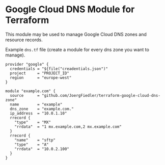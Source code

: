 # Google Cloud DNS Module for Terraform

This module may be used to manage Google Cloud DNS zones and resource records.

Example `dns.tf` file (create a module for every dns zone you want to manage).

```
provider "google" {
  credentials = "${file("creadentials.json")"
  project     = "PROJECT_ID"
  region      = "europe-west"
}

module "example.com" {
  source      = "github.com/JoergFiedler/terraform-google-cloud-dns-zone"
  name        = "example"
  dns_zone    = "example.com."
  ip_address  = "10.0.1.10"
  rrecord {
    "type"    = "MX"
    "rrdata"  = "1 mx.example.com,2 mx.example.com"
  }
  rrecord {
    "name"    = "sftp"
    "type"    = "A"
    "rrdata"  = "10.0.2.100"
  }
}
```
